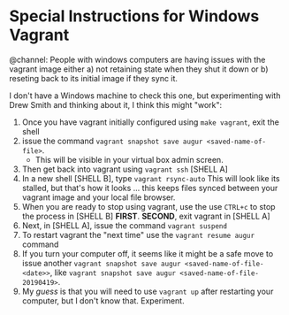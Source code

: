 # Special Instructions for Windows Vagrant
@channel: People with windows computers are having issues with the vagrant image either 
a) not retaining state when they shut it down or 
b) reseting back to its initial image if they sync it.  

I don't have a Windows machine to check this one, but experimenting with Drew Smith and thinking about it, I think this might "work":
1. Once you have vagrant initially configured using `make vagrant`, exit the shell
2. issue the command `vagrant snapshot save augur <saved-name-of-file>`. 
	- This will be visible in your virtual box admin screen. 
2. Then get back into vagrant using `vagrant ssh` [SHELL A]
3. In a new shell [SHELL B], type `vagrant rsync-auto` This will look like its stalled, but that's how it looks ... this keeps files synced between your vagrant image and your local file browser. 
3. When you are ready to stop using vagrant, use the use `CTRL+c` to stop the process in [SHELL B] **FIRST**. **SECOND**, exit vagrant in [SHELL A]
4. Next, in [SHELL A], issue the command `vagrant suspend`
5. To restart vagrant the "next time" use the `vagrant resume augur` command
6. If you turn your computer off, it seems like it might be a safe move to issue another `vagrant snapshot save augur <saved-name-of-file-<date>>`, like `vagrant snapshot save augur <saved-name-of-file-20190419>`.
7. My *guess* is that you will need to use `vagrant up` after restarting your computer, but I don't know that. Experiment.   